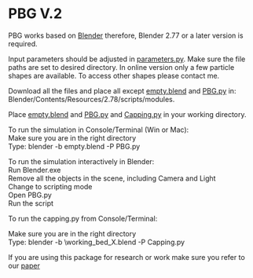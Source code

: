 # PBG V.2



PBG works based on [Blender](https://www.blender.org/foundation)  therefore, Blender 2.77 or a later version is required.


Input parameters should be adjusted in [parameters.py](https://github.com/bpartopour/PBG/blob/master/parameters.py). 
Make sure the file paths are set to desired directory. 
In online version only a few particle shapes are available. To access other shapes please contact me. 

Download all the files and place all except [empty.blend](https://github.com/bpartopour/PBG/blob/master/empty.blend) and [PBG.py](https://github.com/bpartopour/PBG/blob/master/empty.blend) in:  
  Blender/Contents/Resources/2.78/scripts/modules.  
  
Place [empty.blend](https://github.com/bpartopour/PBG/blob/master/empty.blend) and [PBG.py](https://github.com/bpartopour/PBG/blob/master/empty.blend) and [Capping.py](https://github.com/bpartopour/PBG/blob/master/Capping.py) in your working directory.   

To run the simulation in Console/Terminal (Win or Mac):   
  Make sure you are in the right directory  
  Type: blender -b empty.blend -P PBG.py 
  

To run the simulation interactively in Blender:  
  Run Blender.exe   
  Remove all the objects in the scene, including Camera and Light  
  Change to scripting mode  
  Open PBG.py   
  Run the script     
  
To run the capping.py from Console/Terminal:

  Make sure you are in the right directory  
  Type: blender -b \\working_bed_X.blend -P Capping.py 
  
  
If you are using this package for research or work make sure you refer to our [paper](https://doi.org/10.1016/j.powtec.2017.09.009)

